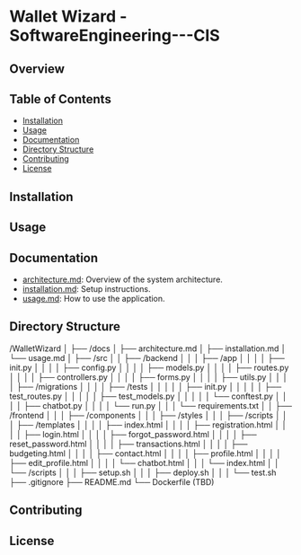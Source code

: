 # Wallet Wizard - SoftwareEngineering---CIS
## Overview

## Table of Contents
- [Installation](#installation)
- [Usage](#usage)
- [Documentation](#documentation)
- [Directory Structure](#directory-structure)
- [Contributing](#contributing)
- [License](#license)

## Installation

## Usage

## Documentation
- [architecture.md](docs/architecture.md): Overview of the system architecture.
- [installation.md](docs/installation.md): Setup instructions.
- [usage.md](docs/usage.md): How to use the application.

## Directory Structure
/WalletWizard
│ ├── /docs
│ ├── architecture.md
│ ├── installation.md
│ └── usage.md
│ ├── /src
│ │ ├── /backend
│ │ │ ├── /app
│ │ │ │ ├── init.py
│ │ │ │ ├── config.py
│ │ │ │ ├── models.py
│ │ │ │ ├── routes.py
│ │ │ │ ├── controllers.py
│ │ │ │ ├── forms.py
│ │ │ │ ├── utils.py
│ │ │ │ ├── /migrations
│ │ │ │ ├── /tests
│ │ │ │ │ ├── init.py 
│ │ │ │ │ ├── test_routes.py
│ │ │ │ │ ├── test_models.py
│ │ │ │ │ └── conftest.py
│ │ │ │ ├── chatbot.py
│ │ │ │ └── run.py
│ │ │ └── requirements.txt
│ │ ├── /frontend
│ │ │ ├── /components
│ │ │ ├── /styles
│ │ │ ├── /scripts
│ │ │ ├── /templates
│ │ │ │ ├── index.html
│ │ │ │ ├── registration.html
│ │ │ │ ├── login.html
│ │ │ │ ├── forgot_password.html
│ │ │ │ ├── reset_password.html
│ │ │ │ ├── transactions.html
│ │ │ │ ├── budgeting.html
│ │ │ │ ├── contact.html
│ │ │ │ ├── profile.html
│ │ │ │ ├── edit_profile.html
│ │ │ │ └── chatbot.html
│ │ │ └── index.html
│ │ └── /scripts
│ │ │ ├── setup.sh
│ │ │ ├── deploy.sh
│ │ │ └── test.sh
├── .gitignore
├── README.md
└── Dockerfile (TBD)
## Contributing

## License

